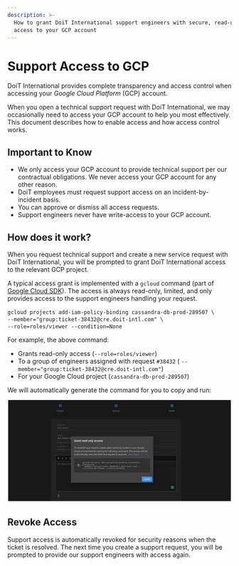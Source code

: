 ```yaml
---
description: >-
  How to grant DoiT International support engineers with secure, read-only
  access to your GCP account
---
```


# Support Access to GCP

DoiT International provides complete transparency and access control when accessing your _Google Cloud Platform_ (GCP) account.

When you open a technical support request with DoiT International, we may occasionally need to access your GCP account to help you most effectively. This document describes how to enable access and how access control works.

## Important to Know

* We only access your GCP account to provide technical support per our contractual obligations. We never access your GCP account for any other reason.
* DoiT employees must request support access on an incident-by-incident basis.
* You can approve or dismiss all access requests.
* Support engineers never have write-access to your GCP account.

## How does it work?

When you request technical support and create a new service request with DoiT International, you will be prompted to grant DoiT International access to the relevant GCP project.

A typical access grant is implemented with a `gcloud` command (part of [Google Cloud SDK](https://cloud.google.com/sdk)). The access is always read-only, limited, and only provides access to the support engineers handling your request.

```
gcloud projects add-iam-policy-binding cassandra-db-prod-289507 \
--member="group:ticket-38432@cre.doit-intl.com" \
--role=roles/viewer --condition=None
```

For example, the above command:

* Grants read-only access (`--role=roles/viewer`)
* To a group of engineers assigned with request `#38432` ( `--member="group:ticket-38432@cre.doit-intl.com"`)
* For your Google Cloud project (`cassandra-db-prod-289507`)

We will automatically generate the command for you to copy and run:

![A screenshot of the Google Cloud _Grant read-only access_ prompt](../.gitbook/assets/cmp-gcp-support-access.png)

## Revoke Access

Support access is automatically revoked for security reasons when the ticket is resolved. The next time you create a support request, you will be prompted to provide our support engineers with access again.
